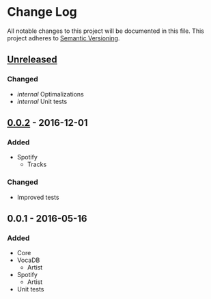 # Change Log
All notable changes to this project will be documented in this file.
This project adheres to [Semantic Versioning](http://semver.org/).

## [Unreleased]
### Changed
- _internal_ Optimalizations
- _internal_ Unit tests

## [0.0.2] - 2016-12-01
### Added
- Spotify
	- Tracks

### Changed
- Improved tests

## 0.0.1 - 2016-05-16
### Added
- Core
- VocaDB
	- Artist
- Spotify
	- Artist
- Unit tests

[Unreleased]: https://github.com/PBXg33k/php-music-info/compare/v0.0.2...HEAD
[0.0.2]: https://github.com/PBXg33k/php-music-info/compare/v0.0.1...v0.0.2
